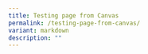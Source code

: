 ```yaml
---
title: Testing page from Canvas
permalink: /testing-page-from-canvas/
variant: markdown
description: ""
---
```

